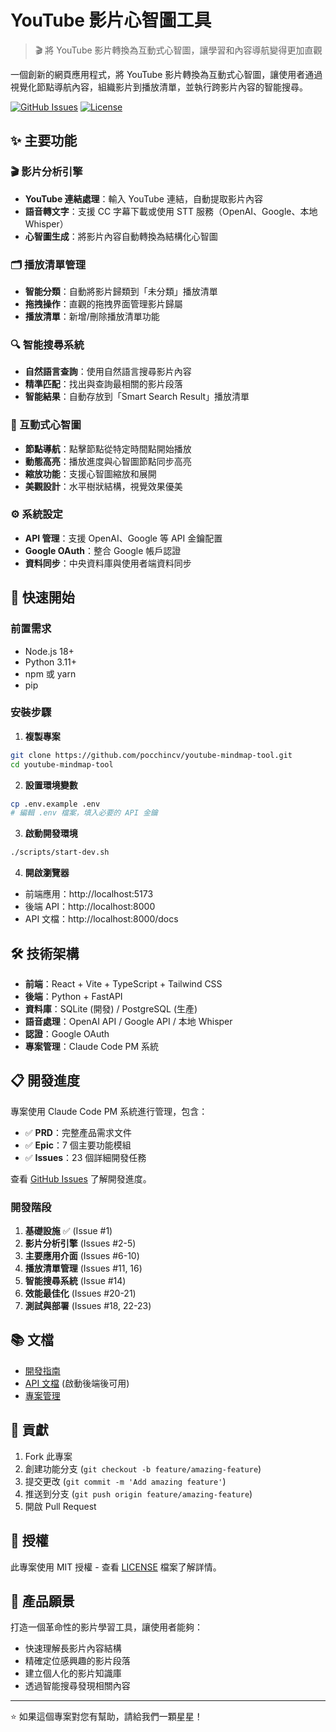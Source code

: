 # YouTube 影片心智圖工具

> 🎬 將 YouTube 影片轉換為互動式心智圖，讓學習和內容導航變得更加直觀

一個創新的網頁應用程式，將 YouTube 影片轉換為互動式心智圖，讓使用者通過視覺化節點導航內容，組織影片到播放清單，並執行跨影片內容的智能搜尋。

[![GitHub Issues](https://img.shields.io/github/issues/pocchincv/youtube-mindmap-tool)](https://github.com/pocchincv/youtube-mindmap-tool/issues)
[![License](https://img.shields.io/badge/License-MIT-blue.svg)](LICENSE)

## ✨ 主要功能

### 🎬 影片分析引擎
- **YouTube 連結處理**：輸入 YouTube 連結，自動提取影片內容
- **語音轉文字**：支援 CC 字幕下載或使用 STT 服務（OpenAI、Google、本地 Whisper）
- **心智圖生成**：將影片內容自動轉換為結構化心智圖

### 🗂️ 播放清單管理
- **智能分類**：自動將影片歸類到「未分類」播放清單
- **拖拽操作**：直觀的拖拽界面管理影片歸屬
- **播放清單**：新增/刪除播放清單功能

### 🔍 智能搜尋系統
- **自然語言查詢**：使用自然語言搜尋影片內容
- **精準匹配**：找出與查詢最相關的影片段落
- **智能結果**：自動存放到「Smart Search Result」播放清單

### 🎯 互動式心智圖
- **節點導航**：點擊節點從特定時間點開始播放
- **動態高亮**：播放進度與心智圖節點同步高亮
- **縮放功能**：支援心智圖縮放和展開
- **美觀設計**：水平樹狀結構，視覺效果優美

### ⚙️ 系統設定
- **API 管理**：支援 OpenAI、Google 等 API 金鑰配置
- **Google OAuth**：整合 Google 帳戶認證
- **資料同步**：中央資料庫與使用者端資料同步

## 🚀 快速開始

### 前置需求
- Node.js 18+
- Python 3.11+
- npm 或 yarn
- pip

### 安裝步驟

1. **複製專案**
```bash
git clone https://github.com/pocchincv/youtube-mindmap-tool.git
cd youtube-mindmap-tool
```

2. **設置環境變數**
```bash
cp .env.example .env
# 編輯 .env 檔案，填入必要的 API 金鑰
```

3. **啟動開發環境**
```bash
./scripts/start-dev.sh
```

4. **開啟瀏覽器**
- 前端應用：http://localhost:5173
- 後端 API：http://localhost:8000
- API 文檔：http://localhost:8000/docs

## 🛠️ 技術架構

- **前端**：React + Vite + TypeScript + Tailwind CSS
- **後端**：Python + FastAPI
- **資料庫**：SQLite (開發) / PostgreSQL (生產)
- **語音處理**：OpenAI API / Google API / 本地 Whisper
- **認證**：Google OAuth
- **專案管理**：Claude Code PM 系統

## 📋 開發進度

專案使用 Claude Code PM 系統進行管理，包含：

- ✅ **PRD**：完整產品需求文件
- ✅ **Epic**：7 個主要功能模組
- ✅ **Issues**：23 個詳細開發任務

查看 [GitHub Issues](https://github.com/pocchincv/youtube-mindmap-tool/issues) 了解開發進度。

### 開發階段
1. **基礎設施** ✅ (Issue #1)
2. **影片分析引擎** (Issues #2-5)
3. **主要應用介面** (Issues #6-10)
4. **播放清單管理** (Issues #11, 16)
5. **智能搜尋系統** (Issue #14)
6. **效能最佳化** (Issues #20-21)
7. **測試與部署** (Issues #18, 22-23)

## 📚 文檔

- [開發指南](docs/DEVELOPMENT.md)
- [API 文檔](http://localhost:8000/docs) (啟動後端後可用)
- [專案管理](/.claude/)

## 🤝 貢獻

1. Fork 此專案
2. 創建功能分支 (`git checkout -b feature/amazing-feature`)
3. 提交更改 (`git commit -m 'Add amazing feature'`)
4. 推送到分支 (`git push origin feature/amazing-feature`)
5. 開啟 Pull Request

## 📄 授權

此專案使用 MIT 授權 - 查看 [LICENSE](LICENSE) 檔案了解詳情。

## 🎯 產品願景

打造一個革命性的影片學習工具，讓使用者能夠：
- 快速理解長影片內容結構
- 精確定位感興趣的影片段落
- 建立個人化的影片知識庫
- 透過智能搜尋發現相關內容

---

⭐ 如果這個專案對您有幫助，請給我們一顆星星！